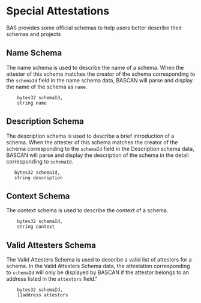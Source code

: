 # Special Attestations

BAS provides some official schemas to help users better describe their schemas and projects

## Name Schema

The name schema is used to describe the name of a schema. When the attester of this schema matches the creator of the schema corresponding to the `schemaId` field in the name schema data, BASCAN will parse and display the name of the schema as `name`.

```solidity
    bytes32 schemaId,
    string name 
```

## Description Schema

The description schema is used to describe a brief introduction of a schema. When the attester of this schema matches the creator of the schema corresponding to the `schemaId` field in the Description schema data, BASCAN will parse and display the description of the schema in the detail corresponding to `schemaId`.

```solidity
   bytes32 schemaId,
   string description
```

## Context Schema

The context schema is used to describe the context of a schema.

```solidity
    bytes32 schemaId,
    string context 

```

## Valid Attesters Schema

The Valid Attesters Schema is used to describe a valid list of attesters for a schema. In the Valid Attesters Schema data, the attestation corresponding to `schemaId` will only be displayed by BASCAN if the attestor belongs to an address listed in the `attestors` field."

```solidity
    bytes32 schemaId,
    []address attestors 

```
